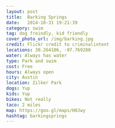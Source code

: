 ```yaml
---
layout: post
title:  Barking Springs
date:   2014-10-31 19:21:39
category: swim
tag: dog freindly, kid friendly
cover_photo_url: /img/barking.jpg
credit: Flickr credit to criminalintent
locations: 30.264106, -97.769288
water: Always has water
type: Park and swim 
cost: Free
hours: Always open
city: Austin
location: Zilker Park
dogs: Yup
kids: Yup
bikes: Not really
taco: 2 miles
map: https://goo.gl/maps/H0Jwy 
hashtag: barkingsprings
---
```



